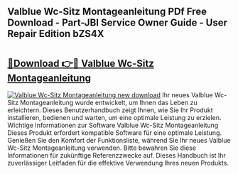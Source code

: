 ## Valblue Wc-Sitz Montageanleitung PDf Free Download - Part-JBI Service Owner Guide - User Repair Edition bZS4X

# <h2><a href="http://df7k0wf.blite.top/?on=Valblue+Wc-Sitz+Montageanleitung">🔗Download 👉🔴 Valblue Wc-Sitz Montageanleitung</a></h2>

[![Valblue Wc-Sitz Montageanleitung new download](https://i.imgur.com/lujVjoI.png)](http://df7k0wf.blite.top/?on=Valblue+Wc-Sitz+Montageanleitung)
Ihr neues Valblue Wc-Sitz Montageanleitung wurde entwickelt, um Ihnen das Leben zu erleichtern. Dieses Benutzerhandbuch zeigt Ihnen, wie Sie Ihr Produkt installieren, bedienen und warten, um eine optimale Leistung zu erzielen. Wichtige Informationen zur Software Valblue Wc-Sitz Montageanleitung Dieses Produkt erfordert kompatible Software für eine optimale Leistung. Genießen Sie den Komfort der Funktionsliste, während Sie Ihr neues Valblue Wc-Sitz Montageanleitung verwenden. Bitte bewahren Sie diese Informationen für zukünftige Referenzzwecke auf. Dieses Handbuch ist Ihr zuverlässiger Leitfaden für die effektive Verwendung Ihres neuen Produkts.
